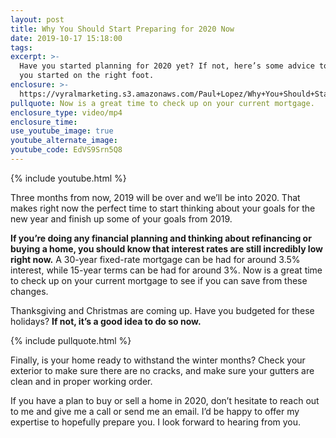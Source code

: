 ```yaml
---
layout: post
title: Why You Should Start Preparing for 2020 Now
date: 2019-10-17 15:18:00
tags:
excerpt: >-
  Have you started planning for 2020 yet? If not, here’s some advice to help get
  you started on the right foot.
enclosure: >-
  https://vyralmarketing.s3.amazonaws.com/Paul+Lopez/Why+You+Should+Start+Preparing+for+2020+Now.mp4
pullquote: Now is a great time to check up on your current mortgage.
enclosure_type: video/mp4
enclosure_time:
use_youtube_image: true
youtube_alternate_image:
youtube_code: EdVS9Srn5Q8
---
```


{% include youtube.html %}

Three months from now, 2019 will be over and we’ll be into 2020. That makes right now the perfect time to start thinking about your goals for the new year and finish up some of your goals from 2019.

**If you’re doing any financial planning and thinking about refinancing or buying a home, you should know that interest rates are still incredibly low right now.** A 30-year fixed-rate mortgage can be had for around 3.5% interest, while 15-year terms can be had for around 3%. Now is a great time to check up on your current mortgage to see if you can save from these changes.

Thanksgiving and Christmas are coming up. Have you budgeted for these holidays? **If not, it’s a good idea to do so now.**

{% include pullquote.html %}

Finally, is your home ready to withstand the winter months? Check your exterior to make sure there are no cracks, and make sure your gutters are clean and in proper working order.

If you have a plan to buy or sell a home in 2020, don’t hesitate to reach out to me and give me a call or send me an email. I’d be happy to offer my expertise to hopefully prepare you. I look forward to hearing from you.<br>&nbsp;